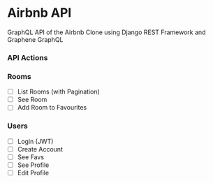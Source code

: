 # Airbnb API

GraphQL API of the Airbnb Clone using Django REST Framework and Graphene GraphQL

### API Actions

### Rooms

- [ ] List Rooms (with Pagination)  
- [ ] See Room
- [ ] Add Room to Favourites  

### Users  

- [ ] Login (JWT)  
- [ ] Create Account  
- [ ] See Favs  
- [ ] See Profile  
- [ ] Edit Profile  